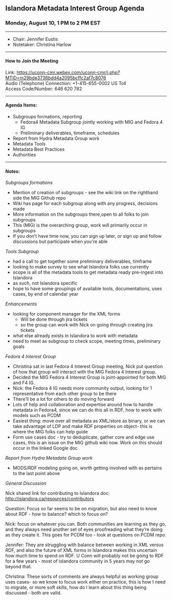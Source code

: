 ## Islandora Metadata Interest Group Agenda
### Monday, August 10, 1 PM to 2 PM EST

---

* Chair: Jennifer Eustis
* Notetaker: Christina Harlow 

---

#### How to Join the Meeting

Link: https://uconn-cmr.webex.com/uconn-cmr/j.php?MTID=m29bde3736bdd4a2095bcffc2af7c8076  
Audio (Telephone) Connection: +1-415-655-0002 US Toll  
Access Code/Number: 646 620 782

---

#### Agenda Items:
- Subgroups formations, reporting
  - Fedora4 Metadata Subgroup jointly working with MIG and Fedora 4 IG
  - Preliminary deliverables, timeframe, schedules
- Report from Hydra Metadata Group work
- Metadata Tools
- Metadata Best Practices
- Authorities

---

#### Notes:

_Subgroups formations_

- Mention of creation of subgroups - see the wiki link on the righthand side the MIG Github repo
- Wiki has page for each subgroup along with any progress, decisions made
- More information on the subgroups there,open to all folks to join subgroups
- This (MIG) is the overarching group, work will primarily occur in subgroups
- If you don’t have time now, you can sign up later, or sign up and follow discussions but participate when you're able

_Tools Subgroup_

- had a call to get together some preliminary deliverables, timframe
- looking to make survey to see what Islandora folks use currently
- scope is all of the metadata tools to get metadata ready pre-ingest into Islandora
- as such, not Islandora specific
- hope to have some groupings of available tools, documentations, uses cases, by end of calendar year

_Enhancements_

- looking for component manager for the XML forms
  - Will be done through jira tickets
  - so the group can work with Nick on going through creating jira tickets
- what else already exists in Islandora to work with metadata
- need to meet as subgroup to check scope, meeting times, preliminary goals

_Fedora 4 Interest Group_

- Christina sat in last Fedora 4 Interest Group meeting, Nick put question of how that group will interact with the MIG Fedora 4 Interest group.
- Decided the MIG Fedora 4 Interest Group is joint-appointed for both MIG and F4 IG.
- Nick: the Fedora 4 IG needs more community output, looking for 1 representative from each other group to be there
- There’ll be a lot for others to do moving forward
- Lots of help and collaboration and expertise around how to handle metadata in Fedora4, since we can do this all in RDF, how to work with models such as PCDM
- Easiest thing: move over all metadata as XML/store as binary, or we can take advantage of LDP and make RDF properties on object- this is where the MIG folks can help guide
- Form use cases doc - try to deduplicate, gather core and edge use cases, this is an issue on the MIG github wiki now. Work on this should occur in the linked Google doc

_Report from Hydra Metadata Group work_

- MODS/RDF modeling going on, worth getting involved with as pertains to the last point above

_General Discussion_

Nick shared link for contributing to Islandora doc: http://islandora.ca/resources/contributors

Question: Focus so far seems to be on migration, but also need to know about RDF - how to balance? which to focus on?

Nick: focus on whatever you can. Both communities are learning as they go, and they always need another set of eyes proofreading what they’re doing as they create it. This goes for PCDM too - look at questions on PCDM repo.

Jennifer: They are struggling with balance between working in XML versus RDF, and also the future of XML forms in Islandora makes this uncertain how much time to spend on RDF. U Conn will probably not be going to RDF for a few years - most of islandora community in 5 years may not go beyond that.

Christina: These sorts of comments are always helpful as working group uses cases- so we know to focus work either on practice, this is how I need to migrate, or more soft skills, how do I learn about this thing being discussed - both are valid.

